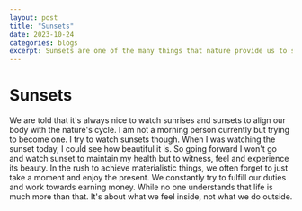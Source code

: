 ```yaml
---
layout: post
title: "Sunsets"
date: 2023-10-24
categories: blogs
excerpt: Sunsets are one of the many things that nature provide us to signal us to wrap up our work, finish meals and just enjoy and rest with family and sleep.
---
```


# Sunsets
We are told that it's always nice to watch sunrises and sunsets to align our body with the nature's cycle. I am not a morning person currently but trying to become one. I try to watch sunsets though.
When I was watching the sunset today, I could see how beautiful it is. So going forward I won't go and watch sunset to maintain my health but to witness, feel and experience its beauty.
In the rush to achieve materialistic things, we often forget to just take a moment and enjoy the present. We constantly try to fulfill our duties and work towards earning money. 
While no one understands that life is much more than that. It's about what we feel inside, not what we do outside.
